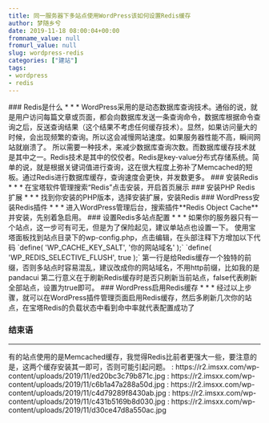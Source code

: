 ```yaml
---
title: 同一服务器下多站点使用WordPress该如何设置Redis缓存
author: 梦随乡兮
date: 2019-11-18 08:00:04+00:00
fromname_value: null
fromurl_value: null
slug: wordpress-redis
categories: ["建站"]
tags:
- wordpress
- redis
---
```

<nav>
</nav>
### Redis是什么
* * *
WordPress采用的是动态数据库查询技术。通俗的说，就是用户访问每篇文章或页面，都会向数据库发送一条查询命令，数据库根据命令查询之后，反送查询结果（这个结果不考虑任何缓存技术）。显然，如果访问量大的时候，会出现频繁的查询。所以这会减慢网站速度。如果服务器性能不高，瞬间网站就崩溃了。
所以需要一种技术，来减少数据库查询次数。而数据库缓存技术就是其中之一。Redis技术是其中的佼佼者。Redis是key-value分布式存储系统。简单的说，就是根据关键词值进行查询，这在很大程度上弥补了Memcached的短板。通过Redis进行数据库缓存，查询速度会更快，并发数更多。
### 安装Redis
* * *
在宝塔软件管理搜索“Redis”点击安装，开启首页展示
### 安装PHP Redis扩展
* * *
找到你安装的PHP版本，选择安装扩展，安装Redis
### WordPress安装Redis插件
* * *
进入WordPress管理后台，搜索插件**Redis Object Cache**并安装，先别着急启用。
### 设置Redis多站点配置
* * *
如果你的服务器只有一个站点，这一步可有可无，但是为了保险起见，建议单站点也设置一下。
使用宝塔面板找到站点目录下的wp-config.php，点击编辑，在头部注释下方增加以下代码
`define( 'WP_CACHE_KEY_SALT', '你的网站域名' );`
`define( 'WP_REDIS_SELECTIVE_FLUSH', true );`
第一行是给Redis缓存一个独特的前缀，否则多站点时容易混乱，建议改成你的网站域名，不用http前缀，比如我的是pandacui
第二行意义在于刷新Redis缓存时是否只刷新当前站点，false代表刷新全部站点，设置为true即可。
### WordPress启用Redis缓存
* * *
经过以上步骤，就可以在WordPress插件管理页面启用Redis缓存，然后多刷新几次你的站点，在宝塔Redis的负载状态中看到命中率就代表配置成功了
<div class="entry-content">
<h3>
结束语
</h3>
<hr />
<p>
有的站点使用的是Memcached缓存，我觉得Redis比前者更强大一些，要注意的是，这两个缓存安装其一即可，否则可能引起问题。
: https://r2.imsxx.com/wp-content/uploads/2019/11/ed20bc3c79b871c.jpg
: https://r2.imsxx.com/wp-content/uploads/2019/11/c6b1a47a288a50d.jpg
: https://r2.imsxx.com/wp-content/uploads/2019/11/c4d79289f8430ab.jpg
: https://r2.imsxx.com/wp-content/uploads/2019/11/c431b5169b8d030.jpg
: https://r2.imsxx.com/wp-content/uploads/2019/11/d30ce47d8a550ac.jpg
